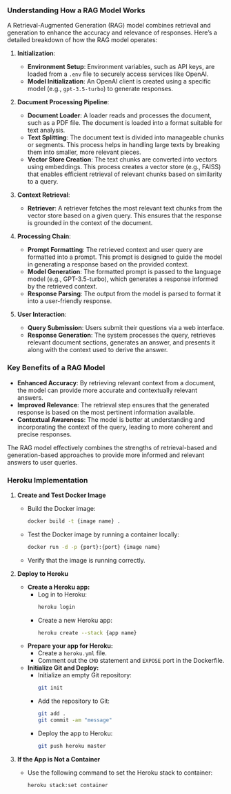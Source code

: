 ### Understanding How a RAG Model Works

A Retrieval-Augmented Generation (RAG) model combines retrieval and generation to enhance the accuracy and relevance of responses. Here’s a detailed breakdown of how the RAG model operates:

1. **Initialization**:
   - **Environment Setup**: Environment variables, such as API keys, are loaded from a `.env` file to securely access services like OpenAI.
   - **Model Initialization**: An OpenAI client is created using a specific model (e.g., `gpt-3.5-turbo`) to generate responses.

2. **Document Processing Pipeline**:
   - **Document Loader**: A loader reads and processes the document, such as a PDF file. The document is loaded into a format suitable for text analysis.
   - **Text Splitting**: The document text is divided into manageable chunks or segments. This process helps in handling large texts by breaking them into smaller, more relevant pieces.
   - **Vector Store Creation**: The text chunks are converted into vectors using embeddings. This process creates a vector store (e.g., FAISS) that enables efficient retrieval of relevant chunks based on similarity to a query.

3. **Context Retrieval**:
   - **Retriever**: A retriever fetches the most relevant text chunks from the vector store based on a given query. This ensures that the response is grounded in the context of the document.

4. **Processing Chain**:
   - **Prompt Formatting**: The retrieved context and user query are formatted into a prompt. This prompt is designed to guide the model in generating a response based on the provided context.
   - **Model Generation**: The formatted prompt is passed to the language model (e.g., GPT-3.5-turbo), which generates a response informed by the retrieved context.
   - **Response Parsing**: The output from the model is parsed to format it into a user-friendly response.

5. **User Interaction**:
   - **Query Submission**: Users submit their questions via a web interface.
   - **Response Generation**: The system processes the query, retrieves relevant document sections, generates an answer, and presents it along with the context used to derive the answer.

### Key Benefits of a RAG Model

- **Enhanced Accuracy**: By retrieving relevant context from a document, the model can provide more accurate and contextually relevant answers.
- **Improved Relevance**: The retrieval step ensures that the generated response is based on the most pertinent information available.
- **Contextual Awareness**: The model is better at understanding and incorporating the context of the query, leading to more coherent and precise responses.

The RAG model effectively combines the strengths of retrieval-based and generation-based approaches to provide more informed and relevant answers to user queries.

### Heroku Implementation

1. **Create and Test Docker Image**
   - Build the Docker image:
     ```bash
     docker build -t {image name} .
     ```
   - Test the Docker image by running a container locally:
     ```bash
     docker run -d -p {port}:{port} {image name}
     ```
   - Verify that the image is running correctly.

2. **Deploy to Heroku**
   - **Create a Heroku app:**
     - Log in to Heroku:
       ```bash
       heroku login
       ```
     - Create a new Heroku app:
       ```bash
       heroku create --stack {app name}
       ```
   - **Prepare your app for Heroku:**
     - Create a `heroku.yml` file.
     - Comment out the `CMD` statement and `EXPOSE` port in the Dockerfile.
   - **Initialize Git and Deploy:**
     - Initialize an empty Git repository:
       ```bash
       git init
       ```
     - Add the repository to Git:
       ```bash
       git add .
       git commit -am "message"
       ```
     - Deploy the app to Heroku:
       ```bash
       git push heroku master
       ```

3. **If the App is Not a Container**
   - Use the following command to set the Heroku stack to container:
     ```bash
     heroku stack:set container
     ```
